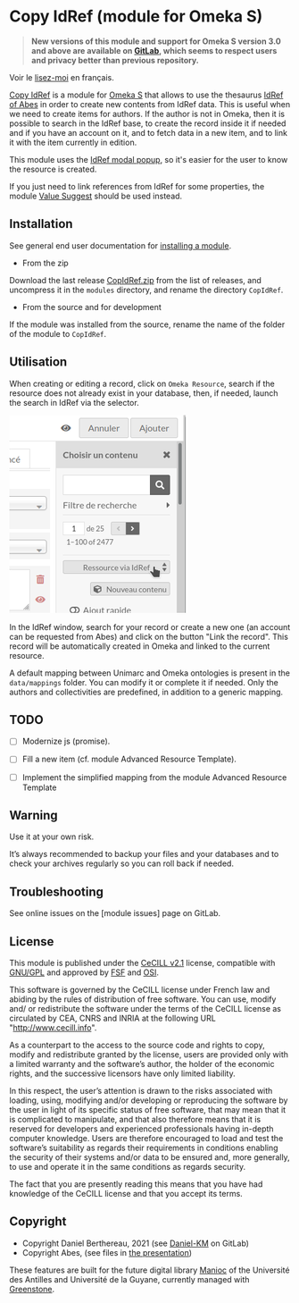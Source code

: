 Copy IdRef (module for Omeka S)
===============================

> __New versions of this module and support for Omeka S version 3.0 and above
> are available on [GitLab], which seems to respect users and privacy better
> than previous repository.__

Voir le [lisez-moi] en français.

[Copy IdRef] is a module for [Omeka S] that allows to use the thesaurus [IdRef of Abes]
in order to create new contents from IdRef data. This is useful when we need to
create items for authors. If the author is not in Omeka, then it is possible to
search in the IdRef base, to create the record inside it if needed and if you
have an account on it, and to fetch data in a new item, and to link it with the
item currently in edition.

This module uses the [IdRef modal popup], so it's easier for the user to know
the resource is created.

If you just need to link references from IdRef for some properties, the module
[Value Suggest] should be used instead.


Installation
------------

See general end user documentation for [installing a module].

* From the zip

Download the last release [CopIdRef.zip] from the list of releases, and uncompress
it in the `modules` directory, and rename the directory `CopIdRef`.

* From the source and for development

If the module was installed from the source, rename the name of the folder of
the module to `CopIdRef`.


Utilisation
-----------

When creating or editing a record, click on `Omeka Resource`, search if the
resource does not already exist in your database, then, if needed, launch the
search in IdRef via the selector.

![button IdRef](data/images/bouton_idref.png)

In the IdRef window, search for your record or create a new one (an account
can be requested from Abes) and click on the button "Link the record". This
record will be automatically created in Omeka and linked to the current
resource.

A default mapping between Unimarc and Omeka ontologies is present in the `data/mappings`
folder. You can modify it or complete it if needed. Only the authors and
collectivities are predefined, in addition to a generic mapping.


TODO
----

- [ ] Modernize js (promise).
- [ ] Fill a new item (cf. module Advanced Resource Template).
- [ ] Implement the simplified mapping from the module Advanced Resource Template


Warning
-------

Use it at your own risk.

It’s always recommended to backup your files and your databases and to check
your archives regularly so you can roll back if needed.


Troubleshooting
---------------

See online issues on the [module issues] page on GitLab.


License
-------

This module is published under the [CeCILL v2.1] license, compatible with
[GNU/GPL] and approved by [FSF] and [OSI].

This software is governed by the CeCILL license under French law and abiding by
the rules of distribution of free software. You can use, modify and/ or
redistribute the software under the terms of the CeCILL license as circulated by
CEA, CNRS and INRIA at the following URL "http://www.cecill.info".

As a counterpart to the access to the source code and rights to copy, modify and
redistribute granted by the license, users are provided only with a limited
warranty and the software’s author, the holder of the economic rights, and the
successive licensors have only limited liability.

In this respect, the user’s attention is drawn to the risks associated with
loading, using, modifying and/or developing or reproducing the software by the
user in light of its specific status of free software, that may mean that it is
complicated to manipulate, and that also therefore means that it is reserved for
developers and experienced professionals having in-depth computer knowledge.
Users are therefore encouraged to load and test the software’s suitability as
regards their requirements in conditions enabling the security of their systems
and/or data to be ensured and, more generally, to use and operate it in the same
conditions as regards security.

The fact that you are presently reading this means that you have had knowledge
of the CeCILL license and that you accept its terms.


Copyright
---------

* Copyright Daniel Berthereau, 2021 (see [Daniel-KM] on GitLab)
* Copyright Abes, (see files in [the presentation])

These features are built for the future digital library [Manioc] of the
Université des Antilles and Université de la Guyane, currently managed with
[Greenstone].


[Copy IdRef]: https://gitlab.com/Daniel-KM/Omeka-S-module-CopIdRef
[lisez-moi]: https://gitlab.com/Daniel-KM/Omeka-S-module-CopIdRef/blob/master/LISEZMOI.md
[Omeka S]: https://omeka.org/s
[IdRef of Abes]: https://www.idref.fr
[IdRef modal popup]: http://documentation.abes.fr/aideidrefdeveloppeur/index.html#installation
[Value Suggest]: https://github.com/omeka-s-modules/ValueSuggest
[installing a module]: http://dev.omeka.org/docs/s/user-manual/modules/#installing-modules
[CopIdRef.zip]: https://gitlab.com/Daniel-KM/Omeka-S-module-CopIdRef/-/releases
[modules issues]: https://gitlab.com/Daniel-KM/Omeka-S-module-CopIdRef/-/issues
[CeCILL v2.1]: https://www.cecill.info/licences/Licence_CeCILL_V2.1-en.html
[GNU/GPL]: https://www.gnu.org/licenses/gpl-3.0.html
[FSF]: https://www.fsf.org
[OSI]: http://opensource.org
[MIT]: http://http://opensource.org/licenses/MIT
[the presentation]: http://documentation.abes.fr/aideidrefdeveloppeur/index.html
[Manioc]: http://www.manioc.org
[Greenstone]: http://www.greenstone.org
[GitLab]: https://gitlab.com/Daniel-KM
[Daniel-KM]: https://gitlab.com/Daniel-KM "Daniel Berthereau"
